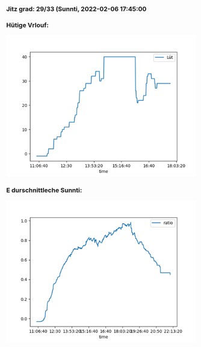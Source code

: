 ### Jitz grad: 29/33 (Sunnti, 2022-02-06 17:45:00

### Hütige Vrlouf:
![Graph](Today.png)

### E durschnittleche Sunnti:
![Graph](Sunnti.png)